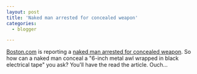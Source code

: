 ```yaml
---
layout: post
title: 'Naked man arrested for concealed weapon'
categories:
  - blogger

---
```


[Boston.com](http://www.boston.com/) is reporting a [naked man arrested for concealed weapon](http://www.boston.com/news/nation/articles/2006/11/04/naked_man_caught_with_weapon_police_say/?p1=MEWell_Pos1).  So how can a naked man conceal a "6-inch metal awl wrapped in black electrical tape" you ask?  You'll have the read the article.  Ouch...

